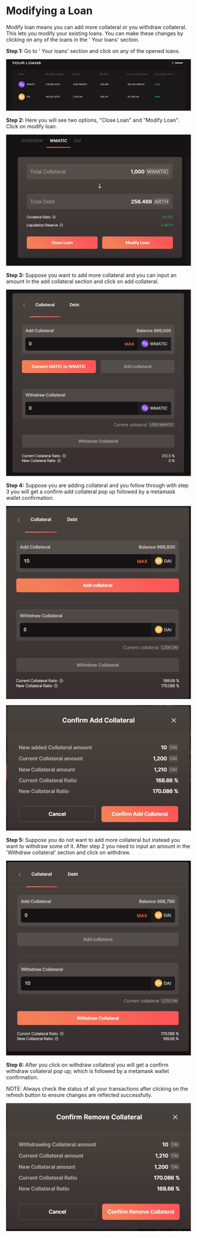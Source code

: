 # Modifying a Loan

Modify loan means you can add more collateral or you withdraw collateral. This lets you modify your existing loans. You can make these changes by clicking on any of the loans in the ' Your loans' section.

**Step 1:** Go to ' Your loans' section and click on any of the opened loans.

![](../.gitbook/assets/your-loans.jpg)


**Step 2:** Here you will see two options, "Close Loan" and "Modify Loan". Click on modify loan.

![](../.gitbook/assets/modify-close.jpg)


**Step 3:** Suppose you want to add more collateral and you can input an amount in the add collateral section and click on add collateral.

![](../.gitbook/assets/withdraw-add.jpg)

**Step 4:** Suppose you are adding collateral and you follow through with step 3 you will get a confirm add collateral pop up followed by a metamask wallet confirmation.  


![](../.gitbook/assets/add-collateral.jpg)

![](../.gitbook/assets/confirm-ad.jpg)


  
**Step 5:** Suppose you do not want to add more collateral but instead you want to withdraw some of it. After step 2 you need to input an amount in the 'Withdraw collateral' section and click on withdraw.

![](../.gitbook/assets/withdraw-collateral-.jpg)


  
**Step 6:** After you click on withdraw collateral you will get a confirm withdraw collateral pop up; which is followed by a metamask wallet confirmation.

NOTE: Always check the status of all your transactions after clicking on the refresh button to ensure changes are reflected successfully.  


![](../.gitbook/assets/confirm-withdraw.jpg)

